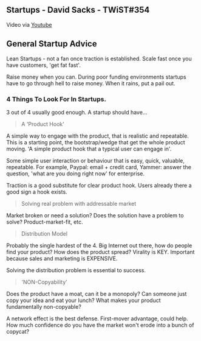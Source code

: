 ## Startups - David Sacks - TWiST#354

Video via [Youtube][1] 

## General Startup Advice 

Lean Startups - not a fan once traction is established.  Scale fast once you have customers, 'get fat fast'.  

Raise money when you can.  During poor funding environments startups have to go through hell to raise money.  When it rains, put a pail out. 

### 4 Things To Look For In Startups.  

3 out of 4 usually good enough.  A startup should have...

> A 'Product Hook' 

A simple way to engage with the product, that is realistic and repeatable.  This is a starting point, the bootstrap/wedge that get the whole product moving.  'A simple product hook that a typical user can engage in'.

Some simple user interaction or behaviour that is easy, quick, valuable, repeatable.  For example, Paypal: email + credit card, Yammer: answer the question, 'what are you doing right now' for enterprise.

Traction is a good substitute for clear product hook. Users already there a good sign a hook exists.

> Solving real problem with addressable market 

Market broken or need a solution?  Does the solution have a problem to solve? Product-market-fit, etc. 
 
> Distribution Model

Probably the single hardest of the 4.  Big Internet out there, how do people find your product?   How does the product spread?  Virality is KEY.  Important because sales and marketing is EXPENSIVE. 

Solving the distribution problem is essential to success.

> 'NON-Copyability' 

Does the product have a moat, can it be a monopoly? Can someone just copy your idea and eat your lunch?  What makes your product fundamentally non-copyable? 

A network effect is the best defense.  First-mover advantage, could help.  How much confidence do you have the market won't erode into a bunch of copycat?  



[1]:https://www.youtube.com/watch?v=Jm4gepoa7hk